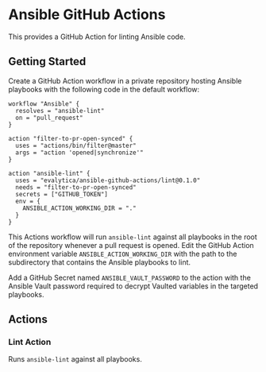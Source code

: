 # Ansible GitHub Actions

This provides a GitHub Action for linting Ansible code.

## Getting Started

Create a GitHub Action workflow in a private repository hosting Ansible playbooks with the following code in the default workflow:

```
workflow "Ansible" {
  resolves = "ansible-lint"
  on = "pull_request"
}

action "filter-to-pr-open-synced" {
  uses = "actions/bin/filter@master"
  args = "action 'opened|synchronize'"
}

action "ansible-lint" {
  uses = "evalytica/ansible-github-actions/lint@0.1.0"
  needs = "filter-to-pr-open-synced"
  secrets = ["GITHUB_TOKEN"]
  env = {
    ANSIBLE_ACTION_WORKING_DIR = "."
  }
}
```

This Actions workflow will run `ansible-lint` against all playbooks in the root of the repository whenever a pull request is opened.  Edit the GitHub Action environment variable `ANSIBLE_ACTION_WORKING_DIR` with the path to the subdirectory that contains the Ansible playbooks to lint.

Add a GitHub Secret named `ANSIBLE_VAULT_PASSWORD` to the action with the Ansible Vault password required to decrypt Vaulted variables in the targeted playbooks.

## Actions

### Lint Action

Runs `ansible-lint` against all playbooks.
